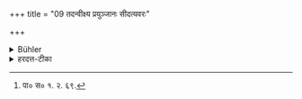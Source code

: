 +++
title = "09 तदन्वीक्ष्य प्रयुञ्जानः सीदत्यवरः"

+++

<details><summary>Bühler</summary>

10. A man of later times who seeing their (deeds) follows them, falls.
</details>

<details><summary>हरदत्त-टीका</summary>

## सूत्रम्
तदन्वीक्ष्य प्रयुञ्जानस्सीदत्यवरः ॥ ९॥  
### प्रस्तावः
न चैतावता ऽर्वाचीनानामपि तथा प्रसङ्ग इत्याह—  
### टिप्पनी
तदिति[^४] 'नपुंसकमनपुंसकेने'त्येकशेष एकवद्भावश्च । तं व्यतिक्रमं तच्च साहसमन्वीक्ष्य दृष्ट्वा स्वयमपि तथा प्रयुञ्जानोऽवर इदानीन्तनः सीदति प्रत्यवैति । न ह्यग्निः सर्वं दहतीत्यस्माकमपि तथा शक्तिरिति ॥९॥  

[^४]: पा० स० १. २. ६९.
</details>
